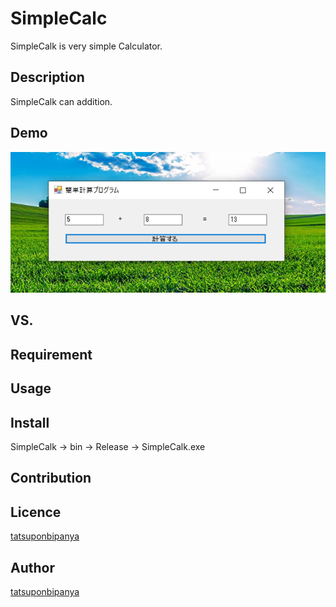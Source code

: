 # SimpleCalc
SimpleCalk is very simple Calculator.

## Description
SimpleCalk can addition.

## Demo
<img src="https://github.com/tatsuponbipanya/SimpleCalc/blob/master/simplecalc.png" alt="simplecalc" title="サンプル">

## VS. 

## Requirement

## Usage

## Install
SimpleCalk → bin → Release → SimpleCalk.exe
## Contribution

## Licence

[tatsuponbipanya](https://github.com/tatsuponbipanya)

## Author

[tatsuponbipanya](https://github.com/tatsuponbipanya)
